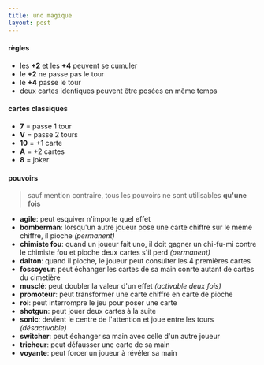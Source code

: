 ```yaml
---
title: uno magique
layout: post
---
```


#### règles

- les **+2** et les **+4** peuvent se cumuler
- le **+2** ne passe pas le tour
- le **+4** passe le tour
- deux cartes identiques peuvent être posées en même temps

#### cartes classiques

- **7** = passe 1 tour
- **V** = passe 2 tours
- **10** = +1 carte
- **A** = +2 cartes
- **8** = joker

#### pouvoirs

> sauf mention contraire, tous les pouvoirs ne sont utilisables **qu'une fois**

- **agile**: peut esquiver n'importe quel effet 
- **bomberman**: lorsqu'un autre joueur pose une carte chiffre sur le même chiffre, il pioche *(permanent)*
- **chimiste fou**: quand un joueur fait uno, il doit gagner un chi-fu-mi contre le chimiste fou et pioche deux cartes s'il perd *(permanent)*
- **dalton**: quand il pioche, le joueur peut consulter les 4 premières cartes
- **fossoyeur**: peut échanger les cartes de sa main conrte autant de cartes du cimetière
- **musclé**: peut doubler la valeur d'un effet *(activable deux fois)*
- **promoteur**: peut transformer une carte chiffre en carte de pioche
- **roi**: peut interrompre le jeu pour poser une carte
- **shotgun**: peut jouer deux cartes à la suite
- **sonic**: devient le centre de l'attention et joue entre les tours *(désactivable)*
- **switcher**: peut échanger sa main avec celle d'un autre joueur
- **tricheur**: peut défausser une carte de sa main
- **voyante**: peut forcer un joueur à révéler sa main
